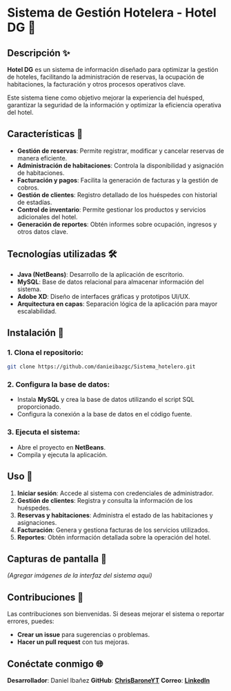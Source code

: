 # Sistema de Gestión Hotelera - Hotel DG 🏨

## Descripción ✨
**Hotel DG** es un sistema de información diseñado para optimizar la gestión de hoteles, facilitando la administración de reservas, la ocupación de habitaciones, la facturación y otros procesos operativos clave. 

Este sistema tiene como objetivo mejorar la experiencia del huésped, garantizar la seguridad de la información y optimizar la eficiencia operativa del hotel.

## Características 🚀
- **Gestión de reservas**: Permite registrar, modificar y cancelar reservas de manera eficiente.
- **Administración de habitaciones**: Controla la disponibilidad y asignación de habitaciones.
- **Facturación y pagos**: Facilita la generación de facturas y la gestión de cobros.
- **Gestión de clientes**: Registro detallado de los huéspedes con historial de estadías.
- **Control de inventario**: Permite gestionar los productos y servicios adicionales del hotel.
- **Generación de reportes**: Obtén informes sobre ocupación, ingresos y otros datos clave.

## Tecnologías utilizadas 🛠️
- **Java (NetBeans)**: Desarrollo de la aplicación de escritorio.
- **MySQL**: Base de datos relacional para almacenar información del sistema.
- **Adobe XD**: Diseño de interfaces gráficas y prototipos UI/UX.
- **Arquitectura en capas**: Separación lógica de la aplicación para mayor escalabilidad.

## Instalación 🔧
### 1. Clona el repositorio:
```bash
git clone https://github.com/danieibazgc/Sistema_hotelero.git
```

### 2. Configura la base de datos:
- Instala **MySQL** y crea la base de datos utilizando el script SQL proporcionado.
- Configura la conexión a la base de datos en el código fuente.

### 3. Ejecuta el sistema:
- Abre el proyecto en **NetBeans**.
- Compila y ejecuta la aplicación.

## Uso 📝
1. **Iniciar sesión**: Accede al sistema con credenciales de administrador.
2. **Gestión de clientes**: Registra y consulta la información de los huéspedes.
3. **Reservas y habitaciones**: Administra el estado de las habitaciones y asignaciones.
4. **Facturación**: Genera y gestiona facturas de los servicios utilizados.
5. **Reportes**: Obtén información detallada sobre la operación del hotel.

## Capturas de pantalla 📸
*(Agregar imágenes de la interfaz del sistema aquí)*

## Contribuciones 🤝
Las contribuciones son bienvenidas. Si deseas mejorar el sistema o reportar errores, puedes:
- **Crear un issue** para sugerencias o problemas.
- **Hacer un pull request** con tus mejoras.

## Conéctate conmigo 🌐
**Desarrollador**: Daniel Ibañez
**GitHub**: **[ChrisBaroneYT](https://github.com/Cdanieibazgc)**
**Correo**: **[LinkedIn](https://www.linkedin.com/in/danieibazgc/)**
